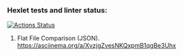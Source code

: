 ### Hexlet tests and linter status:

[![Actions Status](https://github.com/TemaGolovin/frontend-project-46/workflows/hexlet-check/badge.svg)](https://github.com/TemaGolovin/frontend-project-46/actions)

1. Flat File Comparison (JSON).
   https://asciinema.org/a/XvzjgZvesNKQxpmB1qgBe3Uhx
